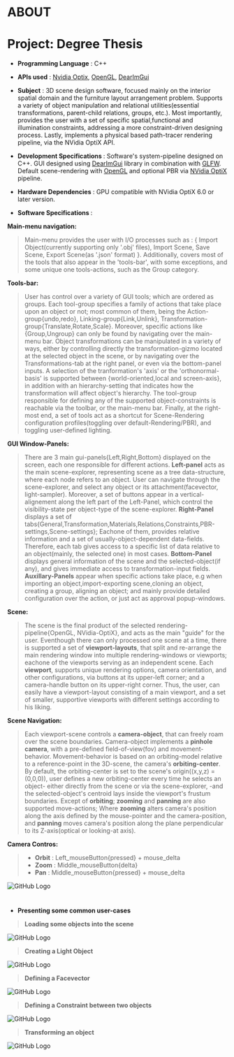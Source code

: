 # ABOUT

# Project: Degree Thesis
- <b>Programming Language</b> : C++
- <b>APIs used</b> : <a href = "https://developer.nvidia.com/optix">Nvidia Optix</a>, <a href="https://www.opengl.org//">OpenGL</a>, <a href="https://github.com/ocornut/imgui">DearImGui</a>
- <b>Subject</b> : 3D scene design software, focused mainly on the interior spatial domain and the furniture layout arrangement problem. Supports a variety of object manipulation and relational utilities(essential transformations, parent-child relations, groups, etc.). Most importantly, provides the user with a set of specific spatial,functional and illumination constraints, addressing a more constraint-driven designing process. Lastly, implements a physical based path-tracer rendering pipeline, via the NVidia OptiX API.
- <b> Development Specifications </b> : Software's system-pipeline designed on C++. 
GUI designed using <a href ="https://github.com/ocornut/imgui">DearImGui</a> library in combination with <a href="https://www.glfw.org">GLFW</a>.
Default scene-rendering with <a href="https://www.opengl.org//">OpenGL</a> and optional PBR via <a href="https://developer.nvidia.com/optix">NVidia OptiX</a> pipeline. 
- <b>Hardware Dependencies</b> : GPU compatible with NVidia OptiX 6.0 or later version.


- <b> Software Specifications </b> : 

<b> Main-menu navigation: </b>
> Main-menu provides the user with I/O processes such as : { Import Object(currently supporting only '.obj' files), Import Scene, Save Scene, Export Scene(as '.json' format) }.
Additionally, covers most of the tools that also appear in the 'tools-bar', with some exceptions, and some unique one tools-actions, such as the Group category.

<b> Tools-bar: </b>
> User has control over a variety of GUI tools; which are ordered as groups. Each tool-group specifies a family of actions that take place upon an object or not; most common of them, being the Action-group{undo,redo}, Linking-group{Link,Unlink}, Transformation-group{Translate,Rotate,Scale}. Moreover, specific actions like {Group,Ungroup} can only be found by navigating over the main-menu bar.
Object transformations can be manipulated in a variety of ways, either by controlling directly the transformation-gizmo located at the selected object in the scene, or by navigating over the Transformations-tab at the right panel, or even via the bottom-panel inputs. A selection of the tranformation's 'axis' or the 'orthonormal-basis' is supported between {world-oriented,local and screen-axis}, in addition with an hierarchy-setting that indicates how the transformation will affect object's hierarchy.
The tool-group responsible for defining any of the supported object-constraints is reachable via the toolbar, or the main-menu bar.
Finally, at the right-most end, a set of tools act as a shortcut for Scene-Rendering configuration profiles(toggling over default-Rendering/PBR), and toggling user-defined lighting.

<b> GUI Window-Panels: </b>
> There are 3 main gui-panels{Left,Right,Bottom} displayed on the screen, each one responsible for different actions.
<b>Left-panel</b> acts as the main scene-explorer, representing scene as a tree data-structure, where each node refers to an object. User can navigate through the scene-explorer, and select any object or its attachment(facevector, light-sampler). Moreover, a set of buttons appear in a vertical-alignement along the left part of the Left-Panel, which control the visibility-state per object-type of the scene-explorer.
<b>Right-Panel</b> displays a set of tabs{General,Transformation,Materials,Relations,Constraints,PBR-settings,Scene-settings}; Eachone of them, provides relative information and a set of usually-object-dependent data-fields. Therefore, each tab gives access to a specific list of data relative to an object(mainly, the selected one) in most cases.
<b>Bottom-Panel</b> displays general information of the scene and the selected-object(if any), and gives immediate access to transformation-input fields. 
<b>Auxillary-Panels</b> appear when specific actions take place, e.g when importing an object,import-exporting scene,cloning an object, creating a group, aligning an object; and mainly provide detailed configuration over the action, or just act as approval popup-windows.

<b> Scene: </b>
> The scene is the final product of the selected rendering-pipeline{OpenGL, NVidia-OptiX}, and acts as the main "guide" for the user. Eventhough there can only processed one scene at a time, there is supported a set of <b>viewport-layouts</b>, that split and re-arrange the main rendering window into multiple rendering-windows or viewports; eachone of the viewports serving as an independent scene. Each <b>viewport</b>, supports unique rendering options, camera orientation, and other configurations, via buttons at its upper-left corner; and a camera-handle button on its upper-right corner. Thus, the user, can easily have a viewport-layout consisting of a main viewport, and a set of smaller, supportive viewports with different settings according to his liking. 

<b> Scene Navigation: </b>
> Each viewport-scene controls a <b>camera-object</b>, that can freely roam over the scene boundaries. Camera-object implements a <b>pinhole camera</b>, with a pre-defined field-of-view(fov) and movement-behavior. Movement-behavior is based on an orbiting-model relative to a reference-point in the 3D-scene, the camera's <b>orbiting-center</b>. By default, the orbiting-center is set to the scene's origin((x,y,z) = (0,0,0)), user defines a new orbiting-center every time he selects an object- either directly from the scene or via the scene-explorer, -and the selected-object's centroid lays inside the viewport's frustum boundaries. Except of <b>orbiting</b>; <b>zooming</b> and <b>panning</b> are also supported move-actions; Where <b>zooming</b> alters camera's position along the axis defined by the mouse-pointer and the camera-position, and <b>panning</b> moves camera's position along the plane perpendicular to its Z-axis(optical or looking-at axis).

<b>Camera Contros: </b>
>  - <b>Orbit</b> : Left_mouseButton{pressed} + mouse_delta
>  - <b>Zoom</b> : Middle_mouseButton{delta}
>  - <b>Pan</b> : Middle_mouseButton{pressed} + mouse_delta



![GitHub Logo](README_IMG/degree_project_preview.png)

#

- <b> Presenting some common user-cases </b>
> <b> Loading some objects into the scene </b>

![GitHub Logo](README_IMG/import.png)


> <b> Creating a Light Object </b>

![GitHub Logo](README_IMG/creating_light.png)


> <b> Defining a Facevector </b>

![GitHub Logo](README_IMG/facevector.png)


> <b> Defining a Constraint between two objects </b>

![GitHub Logo](README_IMG/restriction.png)


> <b> Transforming an object </b>

![GitHub Logo](README_IMG/trs.png)


